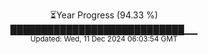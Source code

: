 <p align="center">
⏳Year Progress (94.33 %)<br>
████████████████████████████▁▁ <br>
<sub>Updated: Wed, 11 Dec 2024 06:03:54 GMT</sub>
</p>

